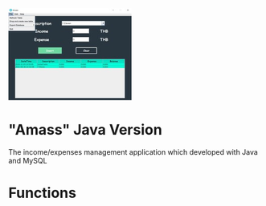 ![alt text](https://github.com/SlickleZ/amass-java/blob/main/res/Amass_Java.jpg)
# "Amass" Java Version
The income/expenses management application which developed with Java and MySQL

# Functions
